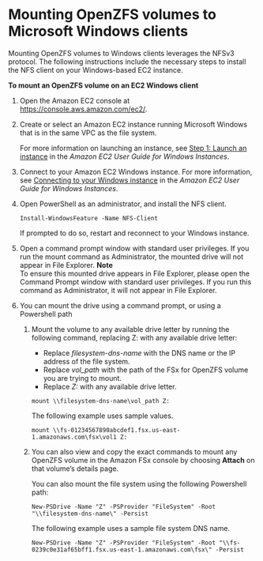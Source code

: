 # Mounting OpenZFS volumes to Microsoft Windows clients<a name="attach-windows-client"></a>

Mounting OpenZFS volumes to Windows clients leverages the NFSv3 protocol\. The following instructions include the necessary steps to install the NFS client on your Windows\-based EC2 instance\.

**To mount an OpenZFS volume on an EC2 Windows client**

1. Open the Amazon EC2 console at [https://console\.aws\.amazon\.com/ec2/](https://console.aws.amazon.com/ec2/)\.

1. Create or select an Amazon EC2 instance running Microsoft Windows that is in the same VPC as the file system\.

   For more information on launching an instance, see [ Step 1: Launch an instance](https://docs.aws.amazon.com/AWSEC2/latest/WindowsGuide/EC2_GetStarted.html#ec2-launch-instance) in the *Amazon EC2 User Guide for Windows Instances*\.

1. Connect to your Amazon EC2 Windows instance\. For more information, see [ Connecting to your Windows instance](https://docs.aws.amazon.com/AWSEC2/latest/WindowsGuide/connecting_to_windows_instance.html) in the *Amazon EC2 User Guide for Windows Instances*\.

1. Open PowerShell as an administrator, and install the NFS client\.

   ```
   Install-WindowsFeature -Name NFS-Client
   ```

   If prompted to do so, restart and reconnect to your Windows instance\.

1. Open a command prompt window with standard user privileges\. If you run the mount command as Administrator, the mounted drive will not appear in File Explorer\.
**Note**  
To ensure this mounted drive appears in File Explorer, please open the Command Prompt window with standard user privileges\. If you run this command as Administrator, it will not appear in File Explorer\.

1. You can mount the drive using a command prompt, or using a Powershell path

   1. Mount the volume to any available drive letter by running the following command, replacing Z: with any available drive letter:
      + Replace *filesystem\-dns\-name* with the DNS name or the IP address of the file system\.
      + Replace *vol\_path* with the path of the FSx for OpenZFS volume you are trying to mount\.
      + Replace *Z:* with any available drive letter\.

      ```
      mount \\filesystem-dns-name\vol_path Z:
      ```

      The following example uses sample values\.

      ```
      mount \\fs-01234567890abcdef1.fsx.us-east-1.amazonaws.com\fsx\vol1 Z:
      ```

   1. You can also view and copy the exact commands to mount any OpenZFS volume in the Amazon FSx console by choosing **Attach** on that volume’s details page\.

      You can also mount the file system using the following Powershell path:

      ```
      New-PSDrive -Name "Z" -PSProvider "FileSystem" -Root "\\filesystem-dns-name\" -Persist
      ```

      The following example uses a sample file system DNS name\.

      ```
      New-PSDrive -Name "Z" -PSProvider "FileSystem" -Root "\\fs-0239c0e31af65bff1.fsx.us-east-1.amazonaws.com\fsx\" -Persist
      ```